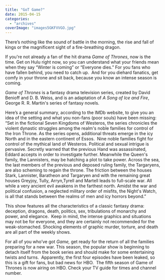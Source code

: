 ```yaml
---
title: "GoT Game?"
date: 2015-04-15
categories: 
  - "archives"
coverImage: "images5GKFVVGO.jpg"
---
```


There’s nothing like the sound of battle in the morning, the rise and fall of kings or the magnificent sight of a fire-breathing dragon.

If you're not already a fan of the hit drama _Game of Thrones_, now is the time. Get on Hulu right now, so you can understand what your friends mean when they say “Winter is coming” or “Everyone dies.” For you fans who have fallen behind, you need to catch up.  And for you diehard fanatics, get comfy in your throne and sit back, because you know an intense season is coming.

_Game of Thrones_ is a fantasy drama television series, created by David Benioff and D. B. Weiss, and is an adaptation of _A Song of Ice and Fire_, George R. R. Martin's series of fantasy novels.

Here’s a general summary, according to the IMDb website, to give you an idea of the setting and what you non-fans (poor souls) have been missing: “Set in the fictional Seven Kingdoms of Westeros, the series chronicles the violent dynastic struggles among the realm's noble families for control of the Iron Throne. As the series opens, additional threats emerge in the icy North and in the eastern continent of Essos.  Nine noble families fight for control of the mythical land of Westeros. Political and sexual intrigue is pervasive. Secretly warned that the previous Hand was assassinated, Eddard accepts in order to investigate further. Meanwhile the Queen's family, the Lannisters, may be hatching a plot to take power. Across the sea, the last members of the previous and deposed ruling family, the Targaryens, are also scheming to regain the throne. The friction between the houses Stark, Lannister, Baratheon and Targaryen and with the remaining great houses Greyjoy, Tully, Arryn,Tyrell and Martell leads to full-scale war. All while a very ancient evil awakens in the farthest north. Amidst the war and political confusion, a neglected military order of misfits, the Night's Watch, is all that stands between the realms of men and icy horrors beyond.”

This show features all the characteristics of a classic fantasy drama: deception, dragons, death, politics, sex, tribulations of monarchy and power, and elegance.  Keep in mind, the intense graphics and situations may not be for everyone, and they are certainly not recommended for the weak-stomached. Shocking elements of graphic murder, torture, and death are all part of the weekly shows.

For all of you who’ve got _Game,_ get ready for the return of all the families preparing for a new war. This season, the popular show is beginning to detach itself from the book series and should make for some entertaining twists and turns.  Apparently, the first four episodes have been leaked, so this is a gift for fans, but bad news for HBO.  The fifth season of Game of Thrones is now airing on HBO. Check your TV guide for times and channel number.
